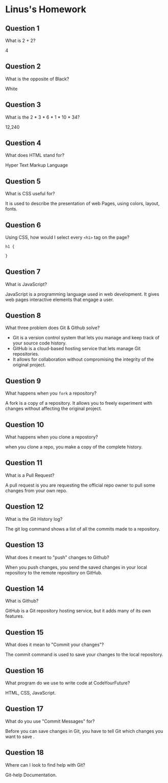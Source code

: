 # Linus's Homework

## Question 1

What is 2 + 2?

4

## Question 2

What is the opposite of Black?

White

## Question 3

What is the  2 * 3 * 6 * 1 * 10 * 34?

12,240

## Question 4 

What does HTML stand for?

Hyper Text Markup Language

## Question 5

What is CSS useful for?

It is used to describe the presentation of web Pages, using colors, layout, fonts.

## Question 6

Using CSS, how would I select every `<h1>` tag on the page?

```css
h1 {

}
```

## Question 7

What is JavaScript?

JavaScript is a programming language used in web development. It gives web pages interactive elements that engage a user.

## Question 8

What three problem does Git & Github solve?

- Git is a version control system that lets you manage and keep track of your source code history.
- GitHub is a cloud-based hosting service that lets manage Git repositories.
- It allows for collaboration without compromising the integrity of the original project.

## Question 9

What happens when you `fork` a repository?

A fork is a copy of a repository. It allows you to freely experiment with changes without affecting the original project.

## Question 10 

What happens when you clone a repostory?

when you clone a repo, you make a copy of the complete history.

## Question 11

What is a Pull Request?

A pull request is you are requesting the official repo owner to pull some changes from your own repo.

## Question 12

What is the Git History log?

The git log command shows a list of all the commits made to a repository.

## Question 13

What does it meant to "push" changes to Github?

When you push changes, you send the saved changes in your local repository to the remote repository on GitHub.

## Question 14

What is Github?

GitHub is a Git repository hosting service, but it adds many of its own features.

## Question 15

What does it mean to "Commit your changes"?

The commit command is used to save your changes to the local repository.

## Question 16

What program do we use to write code at CodeYourFuture?

HTML, CSS, JavaScript.

## Question 17

What do you use "Commit Messages" for?

Before you can save changes in Git, you have to tell Git which changes you want to save .

## Question 18

Where can I look to find help with Git?

Git-help Documentation.
